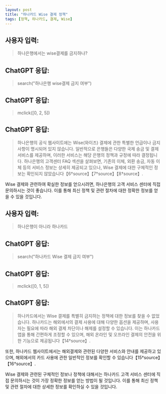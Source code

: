 ```yaml
---
layout: post
title: "하나카드 Wise 결제 정책"
tags: [정책, 하나카드, 결제, Wise]
---
```


## 사용자 입력:
> 하나은행에서는 wise결제를 금지하나?

## ChatGPT 응답:
> search("하나은행 wise결제 금지 여부")

## ChatGPT 응답:
> mclick([0, 2, 5])

## ChatGPT 응답:
> 하나은행의 공식 웹사이트에는 Wise(와이즈) 결제에 관한 특별한 언급이나 금지 사항이 명시되어 있지 않습니다. 일반적으로 은행들은 다양한 국제 송금 및 결제 서비스를 제공하며, 이러한 서비스는 해당 은행의 정책과 규정에 따라 결정됩니다. 하나은행의 고객센터 FAQ 섹션을 살펴보면, 기존의 이체, 외환 송금, 자동 이체 등의 서비스 정보는 상세히 제공되고 있으나, Wise 결제에 대한 구체적인 정보는 확인되지 않았습니다【6†source】【7†source】【8†source】.

Wise 결제와 관련하여 확실한 정보를 얻으시려면, 하나은행의 고객 서비스 센터에 직접 문의하시는 것이 좋습니다. 이를 통해 최신 정책 및 관련 절차에 대한 정확한 정보를 얻을 수 있을 것입니다.

## 사용자 입력:
> 하나은행이 아니라 하나카드

## ChatGPT 응답:
> search("하나카드 Wise 결제 금지 여부")

## ChatGPT 응답:
> mclick([0, 1, 5])

## ChatGPT 응답:
> 하나카드에서는 Wise 결제를 특별히 금지하는 정책에 대한 정보를 찾을 수 없었습니다. 하나카드는 해외에서의 결제 사용에 대해 다양한 옵션을 제공하며, 사용자는 필요에 따라 해외 결제 차단이나 해제를 설정할 수 있습니다. 이는 하나카드 앱을 통해 간편하게 조정할 수 있으며, 해외 온라인 및 오프라인 결제의 안전을 위한 기능으로 제공됩니다【14†source】.

또한, 하나카드 웹사이트에서는 해외결제와 관련된 다양한 서비스와 안내를 제공하고 있으며, 해외에서의 카드 사용에 관한 일반적인 정보를 확인할 수 있습니다【15†source】【16†source】.

Wise 결제와 관련된 구체적인 정보나 정책에 대해서는 하나카드 고객 서비스 센터에 직접 문의하시는 것이 가장 정확한 정보를 얻는 방법이 될 것입니다. 이를 통해 최신 정책 및 관련 절차에 대한 상세한 정보를 확인하실 수 있을 것입니다.

